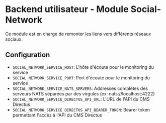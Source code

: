 # Backend utilisateur - Module Social-Network

Ce module est en charge de remonter les liens vers différents réseaux sociaux.

## Configuration
- `SOCIAL_NETWORK_SERVICE_HOST`: L'hôte d'écoute pour le monitoring du service
- `SOCIAL_NETWORK_SERVICE_PORT`: Port d'écoute pour le monitoring du service
- `SOCIAL_NETWORK_SERVICE_NATS_SERVERS`: Addresses complètes des serveurs NATS séparées par des virgules (ex: nats://localhost:4222)
- `SOCIAL_NETWORK_SERVICE_DIRECTUS_API_URL`: L'URL de l'API du CMS Directus
- `SOCIAL_NETWORK_SERVICE_DIRECTUS_API_BEARER_TOKEN`: Bearer token permettant l'accès à l'API du CMS Directus
